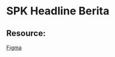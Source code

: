 # SPK Headline Berita

## Resource:

[Figma](https://www.figma.com/file/wKmhv5zv6VkVUVaRbdyy3q/MOCKUP-SI-LAUNDRY?type=design&node-id=0-1&mode=design)